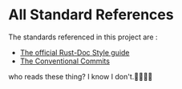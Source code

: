 # All Standard References

The standards referenced in this project are :
 - [The official Rust-Doc Style guide][rust-doc-style-guide]
 - [The Conventional Commits][Conventional Commits guidelines]

who reads these thing? I know I don't.🤷🏽‍♂️🤗

[rust-doc-style-guide]: https://github.com/esp-rs/book/blob/main/rust-doc-style-guide.md    
[Conventional Commits guidelines]: https://www.conventionalcommits.org/en/v1.0.0/   
